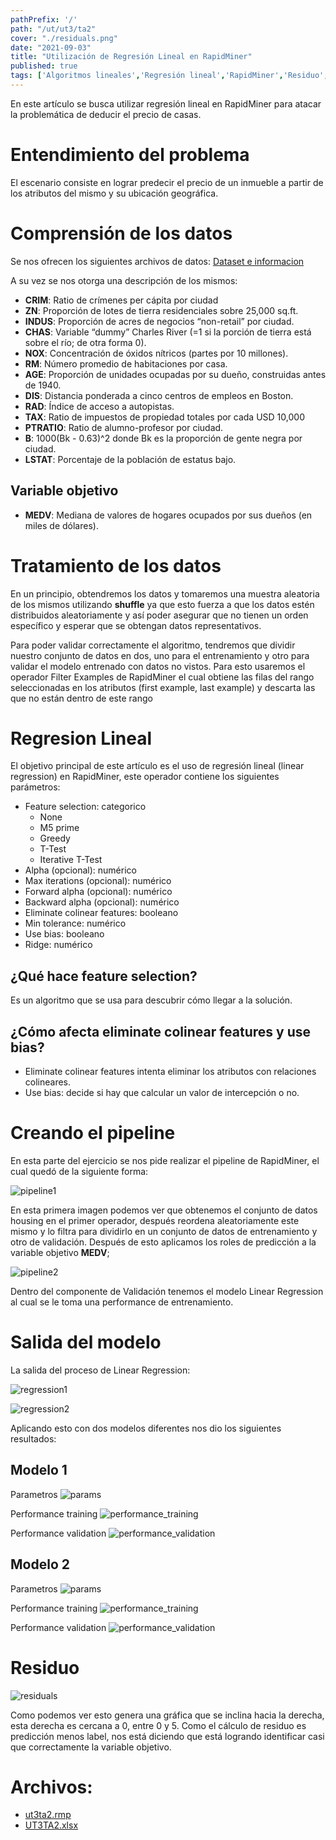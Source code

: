```yaml
---
pathPrefix: '/'
path: "/ut/ut3/ta2"
cover: "./residuals.png"
date: "2021-09-03"
title: "Utilización de Regresión Lineal en RapidMiner"
published: true
tags: ['Algoritmos lineales','Regresión lineal','RapidMiner','Residuo','Performance','Entrenamiento','Validación','Pipeline','Colinear features','Bias','Feature selection','UCI','Housing Dataset']
---
```


En este artículo se busca utilizar regresión lineal en RapidMiner para atacar la problemática de deducir el precio de casas.

# Entendimiento del problema

El escenario consiste en lograr predecir el precio de un inmueble a partir de los atributos del mismo y su ubicación geográfica.

# Comprensión de los datos

Se nos ofrecen los siguientes archivos de datos:
[Dataset e informacion](https://archive.ics.uci.edu/ml/machine-learning-databases/housing/)

A su vez se nos otorga una descripción de los mismos:

- **CRIM**: Ratio de crímenes per cápita por ciudad
- **ZN**:  Proporción de lotes de tierra residenciales sobre 25,000 sq.ft.
- **INDUS**: Proporción de acres de negocios “non-retail” por ciudad.
- **CHAS**: Variable “dummy” Charles River (=1 si la porción de tierra está sobre el río; de otra forma 0).
- **NOX**: Concentración de óxidos nítricos (partes por 10 millones).
- **RM**: Número promedio de habitaciones por casa.
- **AGE**: Proporción de unidades ocupadas por su dueño, construidas antes de 1940.
- **DIS**: Distancia ponderada a cinco centros de empleos en Boston.
- **RAD**: Índice de acceso a autopistas.
- **TAX**: Ratio de impuestos de propiedad totales por cada USD 10,000
- **PTRATIO**: Ratio de alumno-profesor por ciudad.
- **B**: 1000(Bk - 0.63)^2 donde Bk es la proporción de gente negra por ciudad.
- **LSTAT**: Porcentaje de la población de estatus bajo.

## Variable objetivo
- **MEDV**: Mediana de valores de hogares ocupados por sus dueños (en miles de dólares).

# Tratamiento de los datos

En un principio, obtendremos los datos y tomaremos una muestra aleatoria de los mismos utilizando **shuffle** ya que esto fuerza a que los datos estén distribuidos aleatoriamente y así poder asegurar que no tienen un orden específico y esperar que se obtengan datos representativos.

Para poder validar correctamente el algoritmo, tendremos que dividir nuestro conjunto de datos en dos, uno para el entrenamiento y otro para validar el modelo entrenado con datos no vistos. Para esto usaremos el operador Filter Examples de RapidMiner el cual obtiene las filas del rango seleccionadas en los atributos (first example, last example) y descarta las que no están dentro de este rango

# Regresion Lineal 

El objetivo principal de este artículo es el uso de regresión lineal (linear regression) en RapidMiner, este operador contiene los siguientes parámetros:
- Feature selection: categorico
  - None
  - M5 prime
  - Greedy
  - T-Test
  - Iterative T-Test
- Alpha (opcional): numérico
- Max iterations (opcional): numérico
- Forward alpha (opcional): numérico
- Backward alpha (opcional): numérico
- Eliminate colinear features: booleano
- Min tolerance: numérico
- Use bias: booleano
- Ridge: numérico

## ¿Qué hace feature selection?

Es un algoritmo que se usa para descubrir cómo llegar a la solución.

## ¿Cómo afecta eliminate colinear features y use bias?

  - Eliminate colinear features intenta eliminar los atributos con relaciones colineares.
  - Use bias: decide si hay que calcular un valor de intercepción o no.

# Creando el pipeline

En esta parte del ejercicio se nos pide realizar el pipeline de RapidMiner, el cual quedó de la siguiente forma:

![pipeline1](https://github.com/JuanFKurucz/ia-portfolio/blob/main/content/posts/ut/ut3/ta/ta2/rapidminer1.png?raw=true)

En esta primera imagen podemos ver que obtenemos el conjunto de datos housing en el primer operador, después reordena aleatoriamente este mismo y lo filtra para dividirlo en un conjunto de datos de entrenamiento y otro de validación. Después de esto aplicamos los roles de predicción a la variable objetivo **MEDV**;

![pipeline2](https://github.com/JuanFKurucz/ia-portfolio/blob/main/content/posts/ut/ut3/ta/ta2/rapidminer2.png?raw=true)

Dentro del componente de Validación tenemos el modelo Linear Regression al cual se le toma una performance de entrenamiento.


# Salida del modelo

La salida del proceso de Linear Regression:

![regression1](https://github.com/JuanFKurucz/ia-portfolio/blob/main/content/posts/ut/ut3/ta/ta2/linerregression.png?raw=true)

![regression2](https://github.com/JuanFKurucz/ia-portfolio/blob/main/content/posts/ut/ut3/ta/ta2/linerregression2.png?raw=true)

Aplicando esto con dos modelos diferentes nos dio los siguientes resultados:

## Modelo 1

Parametros
![params](https://github.com/JuanFKurucz/ia-portfolio/blob/main/content/posts/ut/ut3/ta/ta2/parameters.png?raw=true)

Performance training
![performance_training](https://github.com/JuanFKurucz/ia-portfolio/blob/main/content/posts/ut/ut3/ta/ta2/performance_training.png?raw=true)

Performance validation
![performance_validation](https://github.com/JuanFKurucz/ia-portfolio/blob/main/content/posts/ut/ut3/ta/ta2/performance_validation.png?raw=true)

## Modelo 2

Parametros
![params](https://github.com/JuanFKurucz/ia-portfolio/blob/main/content/posts/ut/ut3/ta/ta2/greedy_parameters.png?raw=true)

Performance training
![performance_training](https://github.com/JuanFKurucz/ia-portfolio/blob/main/content/posts/ut/ut3/ta/ta2/greedy_performance_training.png?raw=true)

Performance validation
![performance_validation](https://github.com/JuanFKurucz/ia-portfolio/blob/main/content/posts/ut/ut3/ta/ta2/greedy_performance_validation.png?raw=true)

# Residuo

![residuals](https://github.com/JuanFKurucz/ia-portfolio/blob/main/content/posts/ut/ut3/ta/ta2/residuals.png?raw=true)

Como podemos ver esto genera una gráfica que se inclina hacia la derecha, esta derecha es cercana a 0, entre 0 y 5. Como el cálculo de residuo es predicción menos label, nos está diciendo que está logrando identificar casi que correctamente la variable objetivo.

# Archivos:

- [ut3ta2.rmp](https://github.com/JuanFKurucz/ia-portfolio/blob/main/content/posts/ut/ut3/ta/ta2/ut3ta2.rmp)
- [UT3TA2.xlsx](https://github.com/JuanFKurucz/ia-portfolio/blob/main/content/posts/ut/ut3/ta/ta2/UT3TA2.xlsx)




